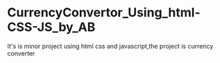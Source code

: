 # CurrencyConvertor_Using_html-CSS-JS_by_AB
It's is minor project using html css and javascript,the project is currency converter 
